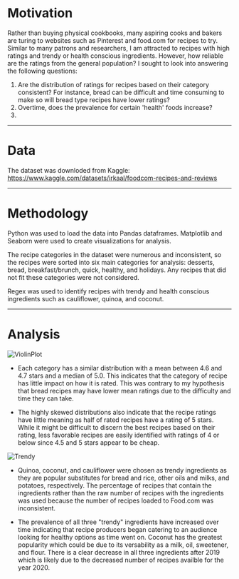 # Motivation

Rather than buying physical cookbooks, many aspiring cooks and bakers are turing to websites such as Pinterest and food.com for recipes to try. Similar to many patrons and researchers, I am attracted to recipes with high ratings and trendy or health conscious ingredients. However, how reliable are the ratings from the general population? I sought to look into answering the following questions: 

  1. Are the distribution of ratings for recipes based on their category consistent? For instance, bread can be difficult and time consuming to make so will bread type recipes have lower ratings? 
  2. Overtime, does the prevalence for certain 'health' foods increase? 
  3. 

________________________________________________________

# Data

The dataset was downloded from Kaggle: https://www.kaggle.com/datasets/irkaal/foodcom-recipes-and-reviews

________________________________________________________

# Methodology

Python was used to load the data into Pandas dataframes. Matplotlib and Seaborn were used to create visualizations for analysis. 

The recipe categories in the dataset were numerous and inconsistent, so the recipes were sorted into six main categories for analysis: desserts, bread, breakfast/brunch, quick, healthy, and holidays. Any recipes that did not fit these categories were not considered. 

Regex was used to identify recipes with trendy and health conscious ingredients such as cauliflower, quinoa, and coconut. 

________________________________________________________

# Analysis

![ViolinPlot](https://user-images.githubusercontent.com/111457464/225732871-300f29d7-cba3-4db9-9d51-2cefcbbd1c90.png)

* Each category has a similar distribution with a mean between 4.6 and 4.7 stars and a median of 5.0. This indicates that the category of recipe has little impact on how it is rated. This was contrary to my hypothesis that bread recipes may have lower mean ratings due to the difficulty and time they can take. 

* The highly skewed distributions also indicate that the recipe ratings have little meaning as half of rated recipes have a rating of 5 stars. While it might be difficult to discern the best recipes based on their rating, less favorable recipes are easily identified with ratings of 4 or below since 4.5 and 5 stars appear to be cheap. 


![Trendy](https://user-images.githubusercontent.com/111457464/225747984-442dbd0f-0b14-4865-8ed3-90ca0ae3d603.png)

* Quinoa, coconut, and cauliflower were chosen as trendy ingredients as they are popular substitutes for bread and rice, other oils and milks, and potatoes, respectively. The percentage of recipes that contain the ingredients rather than the raw number of recipes with the ingredients was used because the number of recipes loaded to Food.com was inconsistent. 

* The prevalence of all three "trendy" ingredients have increased over time indicating that recipe producers began catering to an audience looking for healthy options as time went on. Coconut has the greatest popularity which could be due to its versability as a milk, oil, sweetener, and flour. There is a clear decrease in all three ingredients after 2019 which is likely due to the decreased number of recipes availble for the year 2020. 
